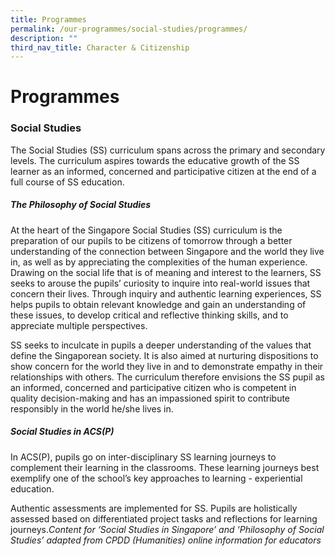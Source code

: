 ```yaml
---
title: Programmes
permalink: /our-programmes/social-studies/programmes/
description: ""
third_nav_title: Character & Citizenship
---
```

# **Programmes**

### **Social Studies**
The Social Studies (SS) curriculum spans across the primary and secondary levels. The curriculum aspires towards the educative growth of the SS learner as an informed, concerned and participative citizen at the end of a full course of SS education.

##### **The Philosophy of Social Studies**
At the heart of the Singapore Social Studies (SS) curriculum is the preparation of our pupils to be citizens of tomorrow through a better understanding of the connection between Singapore and the world they live in, as well as by appreciating the complexities of the human experience. Drawing on the social life that is of meaning and interest to the learners, SS seeks to arouse the pupils’ curiosity to inquire into real-world issues that concern their lives. Through inquiry and authentic learning experiences, SS helps pupils to obtain relevant knowledge and gain an understanding of these issues, to develop critical and reflective thinking skills, and to appreciate multiple perspectives.

SS seeks to inculcate in pupils a deeper understanding of the values that define the Singaporean society. It is also aimed at nurturing dispositions to show concern for the world they live in and to demonstrate empathy in their relationships with others. The curriculum therefore envisions the SS pupil as an informed, concerned and participative citizen who is competent in quality decision-making and has an impassioned spirit to contribute responsibly in the world he/she lives in.

##### **Social Studies in ACS(P)**
In ACS(P), pupils go on inter-disciplinary SS learning journeys to complement their learning in the classrooms. These learning journeys best exemplify one of the school’s key approaches to learning - experiential education.

Authentic assessments are implemented for SS. Pupils are holistically assessed based on differentiated project tasks and reflections for learning journeys._Content for ‘Social Studies in Singapore’ and ‘Philosophy of Social Studies’ adapted from CPDD (Humanities) online information for educators_